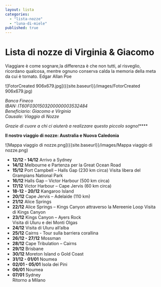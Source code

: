```yaml
---
layout: lista
categories: 
  - "lista-nozze"
  - "luna-di-miele"
published: true
---
```

# Lista di nozze di Virginia & Giacomo


<div class="citazione">
Viaggiare è come sognare,la differenza è che non tutti, al risveglio, ricordano qualcosa, mentre ognuno conserva calda la memoria della meta da cui è tornato. 
<span style="text-align:rigt">Edgar Allan Poe</span>
</div>


![FotorCreated 906x679.jpg]({{site.baseurl}}/images/FotorCreated 906x679.jpg)


<address>
Banca Fineco  <br/>
IBAN: IT60F0301503200000003532484 <br/>
Beneficiario: Giacomo e Virginia<br/>
Causale: Viaggio di Nozze<br/>
</address>

_Grazie di cuore a chi ci aiuterà a realizzare questo piccolo sogno!_****


**Il nostro viaggio di nozze: Australia e Nuova Caledonia**

![Mappa viaggio di nozze.png]({{site.baseurl}}/images/Mappa viaggio di nozze.png)




- **12/12 - 14/12** 	Arrivo a Sydney
- **14/12**			Melbourne e Partenza per la Great Ocean Road
- **15/12**			Port Campbell – Halls Gap (230 km circa) 
   Visita libera del Grampians National Park
- **16/12**			Halls Gap – Victor Harbour  (500 km circa) 
- **17/12** 		Victor Harbour – Cape Jervis (60 km circa)
- **18-12 - 20/12**	Kangaroo Island
- **20/12**			Cape Jervis – Adelaide (110 km)
- **21/12**			Alice Springs  
- **22/12**			Alice Springs – Kings Canyon attraverso la Mereenie Loop 
   Visita di Kings Canyon 
- **23/12**			Kings Canyon – Ayers Rock  
   Visita di Uluru e dei Monti Olgas 
- **24/12**			Visita di Uluru all’alba 
- **25/12** 			Cairns - Tour sulla barriera corallina  
- **26/12 - 27/12** 	Mossman 
- **28/12**			Cape Tribulation – Cairns 
- **29/12**			Brisbane 
- **30/12**			Moreton Island o Gold Coast 
- **31/12 - 01/01**	Noumea 
- **02/01 - 05/01**	Isola dei Pini
- **06/01**			Noumea
- **07/01**			Sydney	
  Ritorno a Milano
